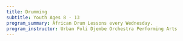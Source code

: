```yaml
---
title: Drumming
subtitle: Youth Ages 8 - 13
program_summary: African Drum Lessons every Wednesday.
program_instructor: Urban Foli Djembe Orchestra Performing Arts
---
```

